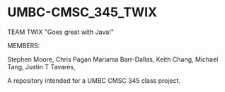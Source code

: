 UMBC-CMSC_345_TWIX
==================
TEAM TWIX
"Goes great with Java!"

MEMBERS:

Stephen Moore,
Chris Pagan
Mariama Barr-Dallas,
Keith Chang,
Michael Tang,
Justin T Tavares,

A repository intended for a UMBC CMSC 345 class project.
